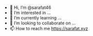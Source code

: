 - 👋 Hi, I’m @sarafat46
- 👀 I’m interested in ...
- 🌱 I’m currently learning ...
- 💞️ I’m looking to collaborate on ...
- 📫 How to reach me https://sarafat.xyz

<!---
sarafat46/sarafat46 is a ✨ special ✨ repository because its `README.md` (this file) appears on your GitHub profile.
You can click the Preview link to take a look at your changes.
--->
